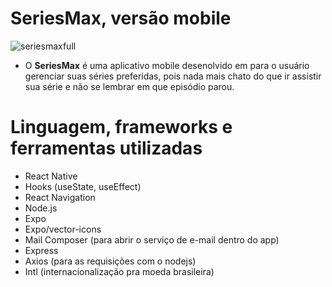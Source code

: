 # SeriesMax, versão mobile


![seriesmaxfull](https://user-images.githubusercontent.com/59968647/77833684-fbc1e500-711d-11ea-9ec0-e9558e586c90.png)


- O **SeriesMax** é uma aplicativo mobile desenolvido em para o usuário gerenciar suas séries preferidas, pois nada mais chato do que ir assistir sua série e não se lembrar em que episódio parou.

# Linguagem, frameworks e ferramentas utilizadas

- React Native
- Hooks (useState, useEffect)
- React Navigation
- Node.js
- Expo
- Expo/vector-icons
- Mail Composer (para abrir o serviço de e-mail dentro do app)
- Express
- Axios (para as requisições com o nodejs)
- Intl (internacionalização pra moeda brasileira)

